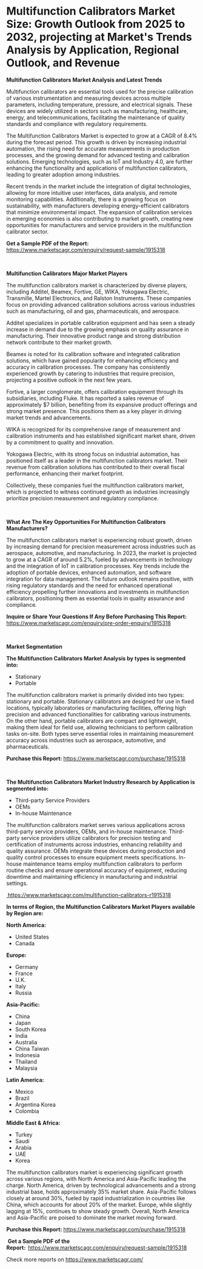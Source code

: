 <p><h1>Multifunction Calibrators Market Size: Growth Outlook from 2025 to 2032, projecting at Market's Trends Analysis by Application, Regional Outlook, and Revenue</h1></p><p><strong>Multifunction Calibrators Market Analysis and Latest Trends</strong></p>
<p><p>Multifunction calibrators are essential tools used for the precise calibration of various instrumentation and measuring devices across multiple parameters, including temperature, pressure, and electrical signals. These devices are widely utilized in sectors such as manufacturing, healthcare, energy, and telecommunications, facilitating the maintenance of quality standards and compliance with regulatory requirements.</p><p>The Multifunction Calibrators Market is expected to grow at a CAGR of 8.4% during the forecast period. This growth is driven by increasing industrial automation, the rising need for accurate measurements in production processes, and the growing demand for advanced testing and calibration solutions. Emerging technologies, such as IoT and Industry 4.0, are further enhancing the functionality and applications of multifunction calibrators, leading to greater adoption among industries.</p><p>Recent trends in the market include the integration of digital technologies, allowing for more intuitive user interfaces, data analysis, and remote monitoring capabilities. Additionally, there is a growing focus on sustainability, with manufacturers developing energy-efficient calibrators that minimize environmental impact. The expansion of calibration services in emerging economies is also contributing to market growth, creating new opportunities for manufacturers and service providers in the multifunction calibrator sector.</p></p>
<p><strong>Get a Sample PDF of the Report:&nbsp;</strong> <a href="https://www.marketscagr.com/enquiry/request-sample/1915318?utm_campaign=2235&utm_medium=2&utm_source=Github&utm_content=ia&utm_term=20022025&utm_id=multifunction-calibrators">https://www.marketscagr.com/enquiry/request-sample/1915318</a></p>
<p>&nbsp;</p>
<p><strong>Multifunction Calibrators Major Market Players</strong></p>
<p><p>The multifunction calibrators market is characterized by diverse players, including Additel, Beamex, Fortive, GE, WIKA, Yokogawa Electric, Transmille, Martel Electronics, and Ralston Instruments. These companies focus on providing advanced calibration solutions across various industries such as manufacturing, oil and gas, pharmaceuticals, and aerospace.</p><p>Additel specializes in portable calibration equipment and has seen a steady increase in demand due to the growing emphasis on quality assurance in manufacturing. Their innovative product range and strong distribution network contribute to their market growth.</p><p>Beamex is noted for its calibration software and integrated calibration solutions, which have gained popularity for enhancing efficiency and accuracy in calibration processes. The company has consistently experienced growth by catering to industries that require precision, projecting a positive outlook in the next few years.</p><p>Fortive, a larger conglomerate, offers calibration equipment through its subsidiaries, including Fluke. It has reported a sales revenue of approximately $7 billion, benefiting from its expansive product offerings and strong market presence. This positions them as a key player in driving market trends and advancements.</p><p>WIKA is recognized for its comprehensive range of measurement and calibration instruments and has established significant market share, driven by a commitment to quality and innovation.</p><p>Yokogawa Electric, with its strong focus on industrial automation, has positioned itself as a leader in the multifunction calibrators market. Their revenue from calibration solutions has contributed to their overall fiscal performance, enhancing their market footprint.</p><p>Collectively, these companies fuel the multifunction calibrators market, which is projected to witness continued growth as industries increasingly prioritize precision measurement and regulatory compliance.</p></p>
<p>&nbsp;</p>
<p><strong>What Are The Key Opportunities For Multifunction Calibrators Manufacturers?</strong></p>
<p><p>The multifunction calibrators market is experiencing robust growth, driven by increasing demand for precision measurement across industries such as aerospace, automotive, and manufacturing. In 2023, the market is projected to grow at a CAGR of around 5.2%, fueled by advancements in technology and the integration of IoT in calibration processes. Key trends include the adoption of portable devices, enhanced automation, and software integration for data management. The future outlook remains positive, with rising regulatory standards and the need for enhanced operational efficiency propelling further innovations and investments in multifunction calibrators, positioning them as essential tools in quality assurance and compliance.</p></p>
<p><strong>Inquire or Share Your Questions If Any Before Purchasing This Report:</strong> <a href="https://www.marketscagr.com/enquiry/pre-order-enquiry/1915318?utm_campaign=2235&utm_medium=2&utm_source=Github&utm_content=ia&utm_term=20022025&utm_id=multifunction-calibrators">https://www.marketscagr.com/enquiry/pre-order-enquiry/1915318</a></p>
<p>&nbsp;</p>
<p><strong>Market Segmentation</strong></p>
<p><strong>The Multifunction Calibrators Market Analysis by types is segmented into:</strong></p>
<p><ul><li>Stationary</li><li>Portable</li></ul></p>
<p><p>The multifunction calibrators market is primarily divided into two types: stationary and portable. Stationary calibrators are designed for use in fixed locations, typically laboratories or manufacturing facilities, offering high precision and advanced functionalities for calibrating various instruments. On the other hand, portable calibrators are compact and lightweight, making them ideal for field use, allowing technicians to perform calibration tasks on-site. Both types serve essential roles in maintaining measurement accuracy across industries such as aerospace, automotive, and pharmaceuticals.</p></p>
<p><strong>Purchase this Report:&nbsp;</strong><a href="https://www.marketscagr.com/purchase/1915318?utm_campaign=2235&utm_medium=2&utm_source=Github&utm_content=ia&utm_term=20022025&utm_id=multifunction-calibrators">https://www.marketscagr.com/purchase/1915318</a></p>
<p>&nbsp;</p>
<p><strong>The Multifunction Calibrators Market Industry Research by Application is segmented into:</strong></p>
<p><ul><li>Third-party Service Providers</li><li>OEMs</li><li>In-house Maintenance</li></ul></p>
<p><p>The multifunction calibrators market serves various applications across third-party service providers, OEMs, and in-house maintenance. Third-party service providers utilize calibrators for precision testing and certification of instruments across industries, enhancing reliability and quality assurance. OEMs integrate these devices during production and quality control processes to ensure equipment meets specifications. In-house maintenance teams employ multifunction calibrators to perform routine checks and ensure operational accuracy of equipment, reducing downtime and maintaining efficiency in manufacturing and industrial settings.</p></p>
<p><a href="https://www.marketscagr.com/multifunction-calibrators-r1915318?utm_campaign=2235&utm_medium=2&utm_source=Github&utm_content=ia&utm_term=20022025&utm_id=multifunction-calibrators">&nbsp;https://www.marketscagr.com/multifunction-calibrators-r1915318</a></p>
<p><strong>In terms of Region, the Multifunction Calibrators Market Players available by Region are:</strong></p>
<p>
    <p> <strong> North America: </strong>
        <ul>
            <li>United States</li>
            <li>Canada</li>
        </ul>
        </p> 
    <p> <strong> Europe: </strong>
        <ul>
            <li>Germany</li>
            <li>France</li>
            <li>U.K.</li>
            <li>Italy</li>
            <li>Russia</li>
        </ul>
        </p> 
    <p> <strong> Asia-Pacific: </strong>
        <ul>
            <li>China</li>
            <li>Japan</li>
            <li>South Korea</li>
            <li>India</li>
            <li>Australia</li>
            <li>China Taiwan</li>
            <li>Indonesia</li>
            <li>Thailand</li>
            <li>Malaysia</li>
        </ul>
        </p> 
    <p> <strong> Latin America: </strong>
        <ul>
            <li>Mexico</li>
            <li>Brazil</li>
            <li>Argentina Korea</li>
            <li>Colombia</li>
        </ul>
        </p> 
    <p> <strong> Middle East & Africa: </strong>
        <ul>
            <li>Turkey</li>
            <li>Saudi</li>
            <li>Arabia</li>
            <li>UAE</li>
            <li>Korea</li>
        </ul>
    </p>
    </p>
<p><p>The multifunction calibrators market is experiencing significant growth across various regions, with North America and Asia-Pacific leading the charge. North America, driven by technological advancements and a strong industrial base, holds approximately 35% market share. Asia-Pacific follows closely at around 30%, fueled by rapid industrialization in countries like China, which accounts for about 20% of the market. Europe, while slightly lagging at 15%, continues to show steady growth. Overall, North America and Asia-Pacific are poised to dominate the market moving forward.</p></p>
<p><strong>Purchase this Report: </strong><a href="https://www.marketscagr.com/purchase/1915318?utm_campaign=2235&utm_medium=2&utm_source=Github&utm_content=ia&utm_term=20022025&utm_id=multifunction-calibrators">https://www.marketscagr.com/purchase/1915318</a></p>
<p>&nbsp;<strong>Get a Sample PDF of the Report:&nbsp;&nbsp;</strong><a href="https://www.marketscagr.com/enquiry/request-sample/1915318?utm_campaign=2235&utm_medium=2&utm_source=Github&utm_content=ia&utm_term=20022025&utm_id=multifunction-calibrators">https://www.marketscagr.com/enquiry/request-sample/1915318</a></p>
<p><strong></strong></p>
<p>Check more reports on <a href="https://www.marketscagr.com/?utm_campaign=2235&utm_medium=2&utm_source=Github&utm_content=ia&utm_term=20022025&utm_id=multifunction-calibrators">https://www.marketscagr.com/</a></p>
